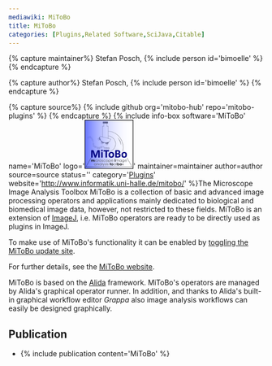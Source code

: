 ```yaml
---
mediawiki: MiToBo
title: MiToBo
categories: [Plugins,Related Software,SciJava,Citable]
---
```



{% capture maintainer%}
Stefan Posch, {% include person id='bimoelle' %}
{% endcapture %}

{% capture author%}
Stefan Posch, {% include person id='bimoelle' %}
{% endcapture %}

{% capture source%}
{% include github org='mitobo-hub' repo='mitobo-plugins' %}
{% endcapture %}
{% include info-box software='MiToBo' name='MiToBo' logo='<img src="/media/icons/mitobo.png" width="96"/>' maintainer=maintainer author=author source=source status='' category='[Plugins](/plugin-index)' website='http://www.informatik.uni-halle.de/mitobo/' %}The Microscope Image Analysis Toolbox MiToBo is a collection of basic and advanced image processing operators and applications mainly dedicated to biological and biomedical image data, however, not restricted to these fields. MiToBo is an extension of [ImageJ](/software/imagej), i.e. MiToBo operators are ready to be directly used as plugins in ImageJ.

To make use of MiToBo's functionality it can be enabled by [toggling the MiToBo update site](/update-sites).

For further details, see the [MiToBo website](http://www.informatik.uni-halle.de/mitobo/).

MiToBo is based on the [Alida](/software/alida) framework. MiToBo's operators are managed by Alida's graphical operator runner. In addition, and thanks to Alida's built-in graphical workflow editor *Grappa* also image analysis workflows can easily be designed graphically.

## Publication

-   {% include publication content='MiToBo' %}

   
